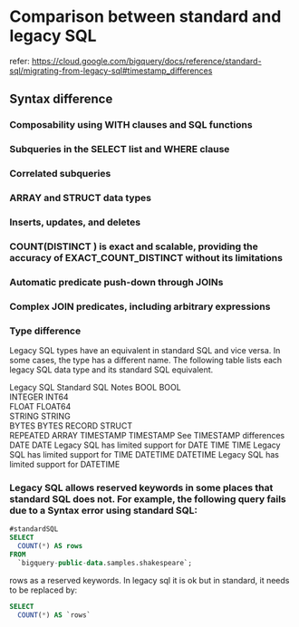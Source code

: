 # Comparison between standard and legacy SQL
refer: https://cloud.google.com/bigquery/docs/reference/standard-sql/migrating-from-legacy-sql#timestamp_differences
## Syntax difference
### Composability using WITH clauses and SQL functions
### Subqueries in the SELECT list and WHERE clause
### Correlated subqueries
### ARRAY and STRUCT data types
### Inserts, updates, and deletes
### COUNT(DISTINCT <expr>) is exact and scalable, providing the accuracy of EXACT_COUNT_DISTINCT without its limitations
### Automatic predicate push-down through JOINs
### Complex JOIN predicates, including arbitrary expressions
### Type difference
Legacy SQL types have an equivalent in standard SQL and vice versa. In some cases, the type has a different name. The following table lists each legacy SQL data type and its standard SQL equivalent.

Legacy SQL	Standard SQL	Notes
BOOL	      BOOL	
INTEGER	    INT64	
FLOAT	      FLOAT64	
STRING	    STRING	
BYTES	      BYTES	
RECORD	    STRUCT	
REPEATED	  ARRAY	
TIMESTAMP	  TIMESTAMP	    See TIMESTAMP differences
DATE	      DATE	        Legacy SQL has limited support for DATE
TIME	      TIME	        Legacy SQL has limited support for TIME
DATETIME	  DATETIME	    Legacy SQL has limited support for DATETIME
### Legacy SQL allows reserved keywords in some places that standard SQL does not. For example, the following query fails due to a Syntax error using standard SQL:
```sql
#standardSQL
SELECT
  COUNT(*) AS rows
FROM
  `bigquery-public-data.samples.shakespeare`;
```
rows as a reserved keywords. In legacy sql it is ok but in standard, it needs to be replaced by:
```sql
SELECT
  COUNT(*) AS `rows`
```
